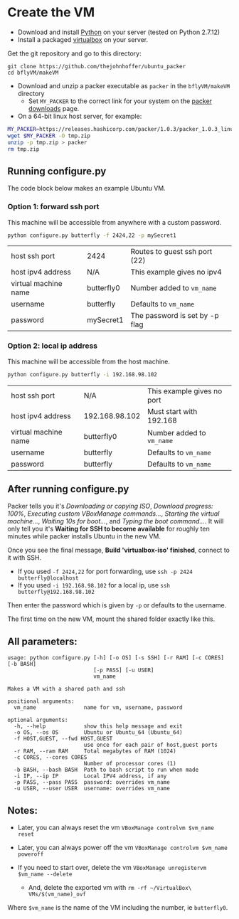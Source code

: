 # Create the VM

- Download and install [Python][python] on your server (tested on Python 2.7.12)
- Install a packaged [virtualbox][virtualbox] on your server.

Get the git repository and go to this directory:

```baah
git clone https://github.com/thejohnhoffer/ubuntu_packer
cd bflyVM/makeVM
```

- Download and unzip a packer executable as `packer` in the `bflyVM/makeVM` directory
    - Set `MY_PACKER` to the correct link for your system on the [packer downloads][packer] page.
- On a 64-bit linux host server, for example:

```bash
MY_PACKER=https://releases.hashicorp.com/packer/1.0.3/packer_1.0.3_linux_amd64.zip
wget $MY_PACKER -O tmp.zip
unzip -p tmp.zip > packer
rm tmp.zip
```

## Running configure.py

The code block below makes an example Ubuntu VM.

### Option 1: forward ssh port

This machine will be accessible from anywhere with a custom password.

```bash
python configure.py butterfly -f 2424,22 -p mySecret1
```

|                      |            |                                |
|----------------------|------------|--------------------------------|
| host ssh port        | 2424       | Routes to guest ssh port (22)  |
| host ipv4 address    | N/A        | This example gives no ipv4     |
| virtual machine name | butterfly0 | Number added to `vm_name`      |
| username             | butterfly  | Defaults to `vm_name`          |
| password             | mySecret1  | The password is set by -p flag |

### Option 2: local ip address

This machine will be accessible from the host machine.

```bash
python configure.py butterfly -i 192.168.98.102
```

|                      |               |                            |
|----------------------|---------------|----------------------------|
| host ssh port        | N/A           | This example gives no port |
| host ipv4 address    | 192.168.98.102 | Must start with 192.168    |
| virtual machine name | butterfly0    | Number added to `vm_name`  |
| username             | butterfly     | Defaults to `vm_name`      |
| password             | butterfly     | Defaults to `vm_name`      |

## After running configure.py

Packer tells you it's _Downloading or copying ISO_, _Download progress: 100%_, _Executing custom VBoxManage commands..._, _Starting the virtual machine..._, _Waiting 10s for boot..._, and _Typing the boot command..._. It will only tell you it's __Waiting for SSH to become available__ for roughly ten minutes while packer installs Ubuntu in the new VM.

Once you see the final message, __Build 'virtualbox-iso' finished__,  connect to it with SSH.


- If you used `-f 2424,22` for port forwarding, use `ssh -p 2424 butterfly@localhost`
- If you used `-i 192.168.98.102` for a local ip, use `ssh butterfly@192.168.98.102`

Then enter the password which is given by `-p` or defaults to the username.

The first time on the new VM, mount the shared folder exactly like this.

## All parameters:

```
usage: python configure.py [-h] [-o OS] [-s SSH] [-r RAM] [-c CORES] [-b BASH]
                           [-p PASS] [-u USER]
                           vm_name 

Makes a VM with a shared path and ssh

positional arguments:
  vm_name               name for vm, username, password

optional arguments:
  -h, --help            show this help message and exit
  -o OS, --os OS        Ubuntu or Ubuntu_64 (Ubuntu_64)
  -f HOST,GUEST, --fwd HOST,GUEST
                        use once for each pair of host,guest ports
  -r RAM, --ram RAM     Total megabytes of RAM (1024)
  -c CORES, --cores CORES
                        Number of processor cores (1)
  -b BASH, --bash BASH  Path to bash script to run when made
  -i IP, --ip IP        Local IPV4 address, if any
  -p PASS, --pass PASS  password: overrides vm_name
  -u USER, --user USER  username: overrides vm_name
```

## Notes:

- Later, you can always reset the vm `VBoxManage controlvm $vm_name reset`

- Later, you can always power off the vm `VBoxManage controlvm $vm_name poweroff`

- If you need to start over, delete the vm `VBoxManage unregistervm $vm_name --delete`
    - And, delete the exported vm with `rm -rf ~/VirtualBox\ VMs/$(vm_name)_ovf`

Where `$vm_name` is the name of the VM including the number, ie `butterfly0`.

[virtualbox]: https://www.virtualbox.org/wiki/Downloads
[python]: https://www.python.org/downloads/ 
[packer]: https://www.packer.io/downloads.html 

